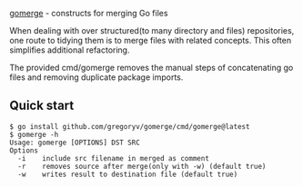 [gomerge](https://pkg.go.dev/github.com/gregoryv/gomerge) - constructs for merging Go files

When dealing with over structured(to many directory and files)
repositories, one route to tidying them is to merge files with related
concepts. This often simplifies additional refactoring.

The provided cmd/gomerge removes the manual steps of concatenating go
files and removing duplicate package imports.

## Quick start

    $ go install github.com/gregoryv/gomerge/cmd/gomerge@latest
	$ gomerge -h
	Usage: gomerge [OPTIONS] DST SRC
    Options
      -i    include src filename in merged as comment
      -r    removes source after merge(only with -w) (default true)
      -w    writes result to destination file (default true)

